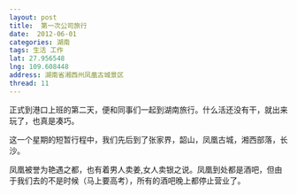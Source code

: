 ```yaml
---
layout: post
title:  第一次公司旅行
date:  2012-06-01
categories: 湖南
tags: 生活 工作
lat: 27.956548
lng: 109.608448
address: 湖南省湘西州凤凰古城景区
thread: 11
---
```


正式到港口上班的第二天，便和同事们一起到湖南旅行。什么活还没有干，就出来玩了，也真是凑巧。

这一个星期的短暂行程中，我们先后到了张家界，韶山，凤凰古城，湘西部落，长沙。

凤凰被誉为艳遇之都，也有着男人卖姜,女人卖银之说。凤凰到处都是酒吧，但由于我们去的不是时候（马上要高考），所有的酒吧晚上都停止营业了。